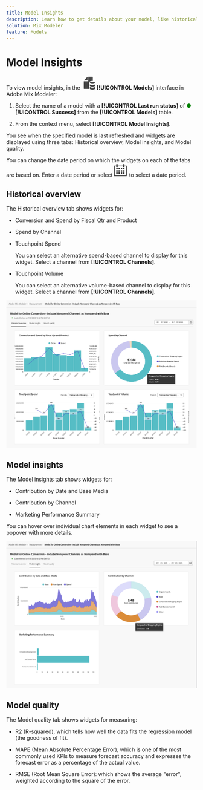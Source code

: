 ```yaml
---
title: Model Insights
description: Learn how to get details about your model, like historical overview, model insights, and model quality in Adobe Mix Modeler.
solution: Mix Modeler
feature: Models
---
```


# Model Insights

To view model insights, in the ![Models](../assets/icons/FileData.svg) **[!UICONTROL Models]** interface in Adobe Mix Modeler:

1. Select the name of a model with a **[!UICONTROL Last run status]** of <span style="color:green">●</span> **[!UICONTROL Success]** from the **[!UICONTROL Models]** table.
   
1. From the context menu, select **[!UICONTROL Model Insights]**.

You see when the specified model is last refreshed and widgets are displayed using three tabs: Historical overview, Model insights, and Model quality.

You can change the date period on which the widgets on each of the tabs are based on. Enter a date period or select ![Calendar](../assets/icons/Calendar.svg) to select a date period.


## Historical overview

The Historical overview tab shows widgets for:

* Conversion and Spend by Fiscal Qtr and Product
  
* Spend by Channel

* Touchpoint Spend

  You can select an alternative spend-based channel to display for this widget. Select a channel from **[!UICONTROL Channels]**.

* Touchpoint Volume

    You can select an alternative volume-based channel to display for this widget. Select a channel from **[!UICONTROL Channels]**.



![Model - Historical overview](../assets/model-historical-overview.png)


## Model insights

The Model insights tab shows widgets for:

* Contribution by Date and Base Media

* Contribution by Channel

* Marketing Performance Summary

You can hover over individual chart elements in each widget to see a popover with more details.

![Model - Model insights](../assets/model-model-insights.png)


## Model quality

The Model quality tab shows widgets for measuring:

* R2 (R-squared), which tells how well the data fits the regression model (the goodness of fit).

* MAPE (Mean Absolute Percentage Error), which is one of the most commonly used KPIs to measure forecast accuracy and expresses the forecast error as a percentage of the actual value.

* RMSE (Root Mean Square Error): which shows the average "error", weighted according to the square of the error.


